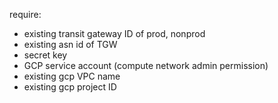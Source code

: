 require:

- existing transit gateway ID of prod, nonprod
- existing asn id of TGW
- secret key
- GCP service account (compute network admin permission)
- existing gcp VPC name
- existing gcp project ID
